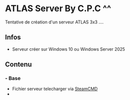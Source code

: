# ATLAS Server By C.P.C ^^
Tentative de création d'un serveur ATLAS 3x3 ....

## Infos
  * Serveur créer sur Windows 10 ou Windows Server 2025

## Contenu

### - Base

  * Fichier serveur telecharger via [SteamCMD](https://steamdb.info/app/1006030/info/)
  * 
